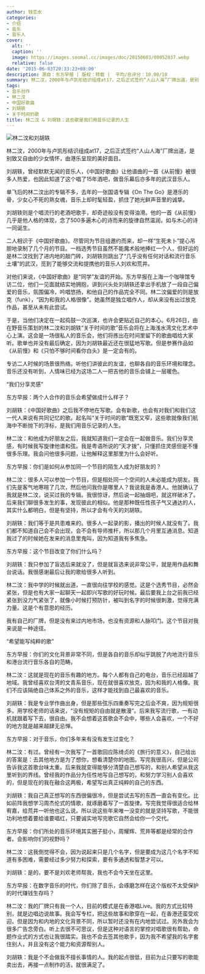 ```yaml
---
author: 钱恋水
categories:
- 介绍
- 音乐
- 音乐人
cover:
  alt: ''
  caption: ''
  image: https://images.soomal.cc/images/doc/20150603/00052037.webp
  relative: false
date: '2015-06-03T20:33:23+08:00'
description: 源自：东方早报 | 版权：转载 |  平均/总评分：10.00/10
summary: 林二汶，2000年与卢凯彤结识组成at17，之后正式签约“人山人海”厂牌出道，是别致又自由的少女情怀，由港乐呈现的美好面目。刘胡轶，曾经默默无闻的音乐人，《中国好歌曲》让他谱曲的一首《从前慢》被很多人热爱，也因此知道了这个唱了15年酒吧，做音乐幕后亦多年的武汉音乐人……
tags:
- 音乐创作
- 林二汶
- 中国好歌曲
- 刘胡轶
- 关于时间的歌
title: 林二汶 & 刘胡轶：这些歌是我们用音乐记录的人生
---
```


![林二汶和刘胡轶](https://images.soomal.cc/images/doc/20150603/00052037_01.webp)





林二汶，2000年与卢凯彤结识组成at17，之后正式签约“人山人海”厂牌出道，是别致又自由的少女情怀，由港乐呈现的美好面目。

刘胡轶，曾经默默无闻的音乐人，《中国好歌曲》让他谱曲的一首《从前慢》被很多人热爱，也因此知道了这个唱了15年酒吧，做音乐幕后亦多年的武汉音乐人。

单飞后的林二汶出的专辑不多，去年的一张国语专辑《On The Go》是港乐的骨，少女心不死的熟女魂，音乐上却时髦轻盈，抓住了她光鲜声音里的诚挚。

刘胡轶则是个唱流行的老酒吧歌手，却奇迹般没有变得油滑。他的一首《从前慢》几乎是他人格的体现，念了500多遍木心的诗而来的旋律自然温润，如与木心的诗一同诞生。

二人相识于《中国好歌曲》。尽管同为节目组邀约而来，却一样“生死未卜”提心吊胆地录制了几个月的节目。一档选秀节目虽然不能魔术般地捧红一个人，但好运的是林二汶找到了进内地的敲门砖，刘胡轶则跳出了“几乎没有任何对话和流行音乐土壤”的武汉，觅到了能够交流和提携他的音乐人刘欢和荒井。

对他们来说，《中国好歌曲》是“同学”友谊的开始。东方早报在上海一个咖啡馆专访二位，他们一见面就结实地拥抱，讲到兴头处刘胡轶还拿出手机放了一段自己偏爱的音乐，氛围偏冷，吟唱悠扬，和他自己的作品完全不同。林二汶偏爱的则是放克（funk），“因为和我的人格很像”。她虽然是独立唱作人，却从来没有出过放克作品，甚至从未有此尝试。

于是，当他们决定在一起捣鼓一次巡演，也许会更贴近自己的本心。6月26日，由在野音乐策划的林二汶和刘胡轶“关于时间的歌”音乐会将在上海浅水湾文化艺术中心上演。这会是一场很私人的音乐会，他们将拣出在时间里留下的歌曲唱给大家听。歌单也并没有最后确定，因为刘胡轶最近还在很猛地写歌。但是参赛作品如《从前慢》和《只怕不够时间看你白头》是一定会有的。

专访二人时候的场景很热络。听他们讲彼此的友谊，也聊各自的音乐环境和理念。音乐还没有听到，人情味已经为这场二人一把吉他的音乐会铺上一层暖色。

“我们分享灵感”

东方早报：两个人合作的音乐会希望做成什么样子？

刘胡轶：《中国好歌曲》之后我不停地在写歌。会有新歌，也会有对我们和我们这一代人来说有共同记忆的歌。起名叫“关于时间的歌”既宽又窄，这些歌就像我们航海中不断抛下的浮标，是我们用音乐记录的人生。

林二汶：和他成为好朋友之后，我就知道我们一定会在一起做音乐。我们分享灵感，有时候我写旋律他谱和弦。我是粤语所说的“天才拨”，只懂抓住灵感但是不懂很多乐理。我会问他很多问题，让他解释这里那里为什么会好听。

东方早报：你们是如何从参加同一个节目的陌生人成为好朋友的？

林二汶：很多人可以参加一个节目，但是相处同一个空间的人未必能成为朋友。我们先是客气地寒暄了几次，然后他问我你是哪里人？我说我是香港人。他就确认了我就是林二汶，说买过我的专辑。我很惊讶，然后说一起抽烟吧，就这样破冰了。后来我们聊很多发生的事，发现彼此的相似。他是那种既任性孩子气又通达的人，其实什么都明白，但是有坚持，所以才会有今天的刘胡轶。

刘胡轶：我们等于是共患难来的。很多人一起录的影，播出的时候人就没有了。我们都不知道自己会不会出现，会不会有导师推杆，所以那几个月里互通消息。知道我过了的时候她在发来的消息里鬼叫，因为知道我有多焦急。

东方早报：这个节目改变了你们什么吗？

刘胡轶：我只参加了盲选后来就没了，但是就盲选来说非常公平，就是用作品和舞台说话。我很感谢最后让我的歌给很多人听到。

林二汶：我中学的时候就出道，一直很向往学校的感觉。这是个选秀节目，必然会紧张，但是也有大家一起聊天一起即兴写歌的好玩时候。最后要我上台之前我已经紧张到没力气紧张了，就像小时候打预防针，被叫到名字的时候很刺激，觉得充满力量。这是个有意思的经历。

我有自己的厂牌，但是没有来过内地市场，也没有资源和人脉叩门。这个节目对我来说是一种途径。

“希望能写纯粹的歌”

东方早报：你们的文化背景非常不同，但是各自的音乐却似乎跳脱了内地流行音乐和港台流行音乐各自的范畴。

林二汶：这就是现在的音乐有趣的地方。每个人都有自己的电台，音乐已经超越了地域。我曾经喜欢台湾的文青系音乐，现在就很喜欢放克，因为和我的人格像。我们不应该隔绝自己体系之外的音乐，这样才能找到自己最喜欢的音乐。

刘胡轶：我是专业学作曲出身，但是那些弦乐四重奏写完之后会不爽，因为规矩很多。用学校老师的话来说，“没有规矩的自由就是散漫”。后来我写流行歌，一有动机就跟着写下去，很自由。我不会想着这首歌会不会中，哪些人会喜欢，一个不好的地方就是越来越肆无忌惮。

东方早报：对于音乐，你们多年来有没有发生过变化？

林二汶：有过。曾经有一次我写了一首歌回应陈绮贞的《旅行的意义》，自己给出的答案是：去其他地方是为了想你，想看清楚你的地图。写完我很高兴，但是公司告诉我这首歌台味太重。后来我就变得能够分清楚自己想写的，和别人希望从我这里听到的界线。曾经我的作品分为任性地写自己想写的，和努力学习别人会喜欢的，但是现在的我在融合这两极，希望写出真正纯粹的自己的东西。

刘胡轶：我自己真正想写的东西很偏很冷，但是尝试去写的东西一直会有变化。比如前阵我想学习周杰伦式的情歌，就琢磨着写了一首旋律。写完我觉得很适合给林宥嘉，给荒井一听他也这么说。所以说这些年来唯一没变的就是坚持写歌，不能很功利地想着要给谁要唱红，只要诚实地写完歌它自然会给你一个交代。

东方早报：你们所处的音乐环境其实圈子挺小，周耀辉、荒井等都是经常的合作者。会影响你们的视野吗？

林二汶：这我倒觉得不会，因为说起来只是几个名字，但是要成为这几个名字不知道有多困难，需要经过多少努力和探索，要有多通透和智慧才可以。

刘胡轶：是的，要不是刘欢老师帮我，我也不会今天坐在这里。

东方早报：在数字音乐的时代，你们除了音乐，会琢磨怎样在这个版权不太受保护的时代赚钱生存吗？

林二汶：我的厂牌只有我一个人，目前的模式是在香港唱Live。我的方式比较特别，就是边唱边说故事。我会写专栏，把这些故事和歌穿在一起，在香港还蛮受欢迎。但是因为和内地的文化背景不同，所以暂时还没有在内地尝试过。另外我会为很多广告念旁白。听上去很不可思议，但是这种对语言的掌控对唱歌很有帮助，命题作业式的方式也让我很踏实。我也不会去签其他歌手，因为我不希望我的名字套住别人，并且没有这个能力和资源帮别人。

刘胡轶：我是个不会做我不擅长事情的人。我的起点很低，目前为止只要写的歌能卖出去，再接一点制作的活，就很满足了。